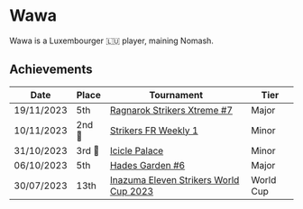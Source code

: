 # Wawa

Wawa is a Luxembourger :luxembourg: player, maining Nomash.

## Achievements

|Date|Place|Tournament|Tier|
|-|-|-|-|
| 19/11/2023 | 5th | [Ragnarok Strikers Xtreme #7](../../tournaments/ragna/ragnax7.md) | Major |
| 10/11/2023 |2nd :2nd_place_medal:| [Strikers FR Weekly 1](../../tournaments/weeklies/weekly1.md) | Minor |
| 31/10/2023 |3rd :3rd_place_medal:| [Icicle Palace](../../tournaments/misc/icicle.md) | Minor |
| 06/10/2023 | 5th | [Hades Garden #6](../../tournaments/hg/hg6.md) | Major |
| 30/07/2023 | 13th | [Inazuma Eleven Strikers World Cup 2023](../../tournaments/worldcup23.md) | World Cup |
